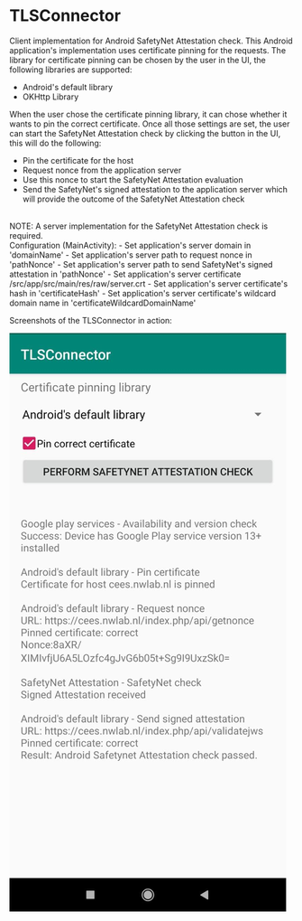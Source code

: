 # TLSConnector
Client implementation for Android SafetyNet Attestation check. This Android application's implementation uses certificate pinning for the requests. The library for certificate pinning can be chosen by the user in the UI, the following libraries are supported:
- Android's default library
- OKHttp Library

When the user chose the certificate pinning library, it can chose whether it wants to pin the correct certificate. Once all those settings are set, the user can start the SafetyNet Attestation check by clicking the button in the UI, this will do the following:
- Pin the certificate for the host
- Request nonce from the application server
- Use this nonce to start the SafetyNet Attestation evaluation
- Send the SafetyNet's signed attestation to the application server which will provide the outcome of the SafetyNet Attestation check
<br/>
NOTE: A server implementation for the SafetyNet Attestation check is required.
<br/>
Configuration (MainActivity):
- Set application's server domain in 'domainName'
- Set application's server path to request nonce in 'pathNonce'
- Set application's server path to send SafetyNet's signed attestation in 'pathNonce'
- Set application's server certificate /src/app/src/main/res/raw/server.crt
- Set application's server certificate's hash in 'certificateHash'
- Set application's server certificate's wildcard domain name in 'certificateWildcardDomainName'

Screenshots of the TLSConnector in action:<br>

![Android's default library](/images/screenshotAndroidsDefault.jpeg?raw=true "Android's default library]")

